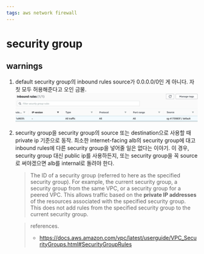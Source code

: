 ```yaml
---
tags: aws network firewall
---
```


# security group

## warnings

1. default security group의 inbound rules
  source가 0.0.0.0/0인 게 아니다. 자칫 모두 허용해준다고 오인 금물.
  ![](../attachments/2022-07-05-17-28-49.png) 

2. security group을 security group의 source 또는 destination으로 사용할 때 private ip 기준으로 동작. 최소한 internet-facing alb의 security group에 대고 inbound rules에 다른 security group을 넣어줄 일은 없다는 이야기. 이 경우, security group 대신 public ip를 사용하든지, 또는 security group을 꼭 source로 써야겠으면 alb를 internal로 돌려야 한다.

    > The ID of a security group (referred to here as the specified security group). For example, the current security group, a security group from the same VPC, or a security group for a peered VPC. This allows traffic based on the **private IP addresses** of the resources associated with the specified security group. This does not add rules from the specified security group to the current security group.

    > references.
    > - https://docs.aws.amazon.com/vpc/latest/userguide/VPC_SecurityGroups.html#SecurityGroupRules
    
